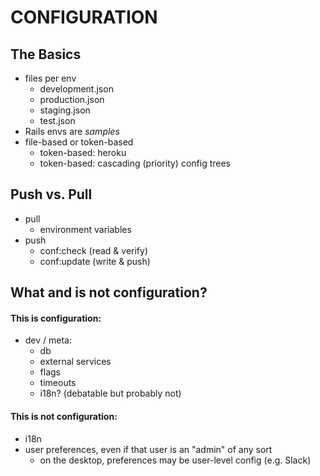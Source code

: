 # CONFIGURATION

## The Basics

- files per env
  - development.json
  - production.json
  - staging.json
  - test.json
- Rails envs are *samples*
- file-based or token-based
  - token-based: heroku
  - token-based: cascading (priority) config trees

## Push vs. Pull

- pull
  - environment variables
- push
  - conf:check  (read & verify)
  - conf:update (write & push)

## What and is not configuration?

#### This is configuration:

- dev / meta:
  - db
  - external services
  - flags
  - timeouts
  - i18n? (debatable but probably not)

#### This is not configuration:

- i18n
- user preferences, even if that user is an "admin" of any sort
  - on the desktop, preferences may be user-level config (e.g. Slack)
